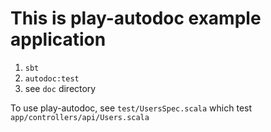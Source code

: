This is play-autodoc example application
=================================

1. `sbt`
1. `autodoc:test`
1. see `doc` directory

To use play-autodoc, see `test/UsersSpec.scala` which test `app/controllers/api/Users.scala`
